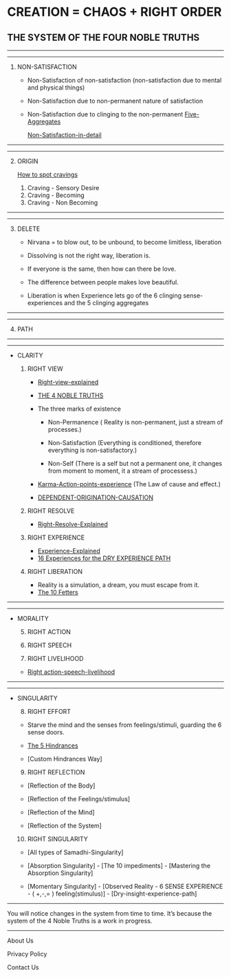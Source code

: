 
# CREATION = CHAOS + RIGHT ORDER

## THE SYSTEM OF THE FOUR NOBLE TRUTHS
--------------
--------------
1. NON-SATISFACTION

   - Non-Satisfaction of non-satisfaction (non-satisfaction due to mental and physical things)
   - Non-Satisfaction due to non-permanent nature of satisfaction
   - Non-Satisfaction due to clinging to the non-permanent [Five-Aggregates](Five-Aggregates.md)

     [Non-Satisfaction-in-detail](Non-Satisfaction-in-detail.md)

--------------
----------------

2. ORIGIN

     [How to spot cravings](How-to-spot-cravings.md)
     1. Craving - Sensory Desire
     2. Craving - Becoming
     3. Craving - Non Becoming
------------------
------------------

3. DELETE
      - Nirvana = to blow out, to be unbound, to become limitless, liberation

     - Dissolving is not the right way, liberation is. 
     - If everyone is the same, then how can there be love.
     - The difference between people makes love beautiful.

     - Liberation is when Experience lets go of the 6 clinging sense-experiences and the 5 clinging aggregates 
-----------------
-----------------
4. PATH
------------------------
--------------------
   - CLARITY

     1. RIGHT VIEW

          - [Right-view-explained](Right-view-explained.md)

         - [THE 4 NOBLE TRUTHS](index.md)

         - The three marks of existence
         
             - Non-Permanence ( Reality is non-permanent, just a stream of processes.)
             
             - Non-Satisfaction (Everything is conditioned, therefore everything is non-satisfactory.)
             
             - Non-Self (There is a self but not a permanent one, it changes from moment to moment, it a stream of processess.)

         - [Karma-Action-points-experience](Karma-Action-points-experience.md) (The Law of cause and effect.)


         - [DEPENDENT-ORIGINATION-CAUSATION](DEPENDENT-ORIGINATION-CAUSATION.md)


    
	 2. RIGHT RESOLVE
	     - [Right-Resolve-Explained](Right-Resolve-Explained.md)
	  
	 
	 3. RIGHT EXPERIENCE
	     - [Experience-Explained](Experience-Explained)
		 - [16 Experiences for the DRY EXPERIENCE PATH](16-Experiences-for-the-DRY-EXPERIENCE-PATH.md)
	       

     4. RIGHT LIBERATION
         - Reality is a simulation, a dream, you must escape from it.
         - [The 10 Fetters](The-10-Fetters.md)
----------------------
-------------------
   - MORALITY
     
     5. RIGHT ACTION
     
     6. RIGHT SPEECH
     
     7. RIGHT LIVELIHOOD

      - [Right action-speech-livelihood](Right-action-speech-livelihood.md)
---------------
----------------
   - SINGULARITY

     
     8. RIGHT EFFORT
        
      - Starve the mind and the senses from feelings/stimuli, guarding the 6 sense doors.
        
      - [The 5 Hindrances](The-5-Hindrances.md)
        
      - [Custom Hindrances Way]



 

     9. RIGHT REFLECTION
        
       - [Reflection of the Body]
     
       - [Reflection of the Feelings/stimulus]
         
       - [Reflection of the Mind]
         
       - [Reflection of the System]



     10. RIGHT SINGULARITY
        
        - [All types of Samadhi-Singularity]
   
        - [Absorption Singularity]
         - [The 10 impediments]
         - [Mastering the Absorption Singularity]
   
        - [Momentary Singularity]
         - [Observed Reality - 6 SENSE EXPERIENCE - ( +,-,= ) feeling(stimulus)]
         - [Dry-insight-experience-path]
        

---------------

You will notice changes in the system  from time to time. It’s because the system of the 4 Noble Truths is a work in progress.

---------------------------------------

About Us

Privacy Policy

Contact Us

